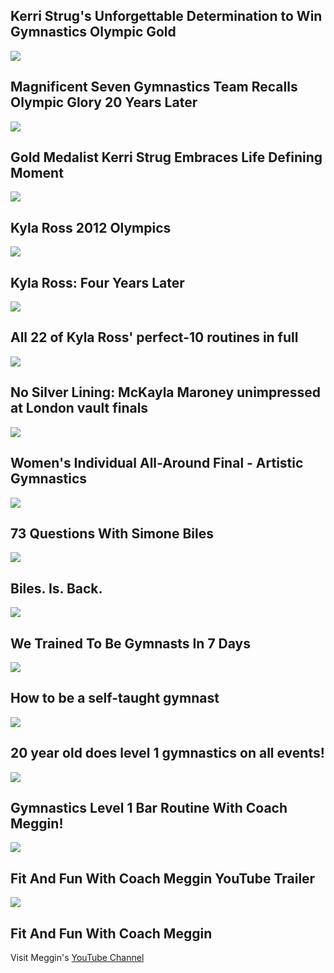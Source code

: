Kerri Strug's Unforgettable Determination to Win Gymnastics Olympic Gold
------------------------------------------------------------------------

[![](/image/yid-O4um3YEX51k.jpg)](https://www.youtube.com/watch?v=O4um3YEX51k)

Magnificent Seven Gymnastics Team Recalls Olympic Glory 20 Years Later
----------------------------------------------------------------------

[![](/image/yid-X_uDt5nd1JE.jpg)](https://www.youtube.com/watch?v=X_uDt5nd1JE)

Gold Medalist Kerri Strug Embraces Life Defining Moment
-------------------------------------------------------

[![](/image/yid-rCbfF-R4vZs.jpg)](https://www.youtube.com/watch?v=rCbfF-R4vZs)

Kyla Ross 2012 Olympics
-----------------------

[![](/image/yid-yQ9sHEnw2bI.jpg)](https://www.youtube.com/watch?v=yQ9sHEnw2bI)

Kyla Ross: Four Years Later
---------------------------

[![](/image/yid-8t8Kcd1EX_8.jpg)](https://www.youtube.com/watch?v=8t8Kcd1EX_8)

All 22 of Kyla Ross' perfect-10 routines in full
------------------------------------------------

[![](/image/yid-9e95ZO6KZrc.jpg)](https://www.youtube.com/watch?v=9e95ZO6KZrc)

No Silver Lining: McKayla Maroney unimpressed at London vault finals
--------------------------------------------------------------------

[![](/image/yid-nDFLrD_sZM4.jpg)](https://www.youtube.com/watch?v=nDFLrD_sZM4)

Women's Individual All-Around Final - Artistic Gymnastics
---------------------------------------------------------

[![](/image/yid-1OmSm1S1z60.jpg)](https://www.youtube.com/watch?v=1OmSm1S1z60)

73 Questions With Simone Biles
------------------------------

[![](/image/yid-HHxRBljtoqU.jpg)](https://www.youtube.com/watch?v=HHxRBljtoqU)

Biles. Is. Back.
----------------

[![](/image/yid-C54cHGCwBdk.jpg)](https://www.youtube.com/watch?v=C54cHGCwBdk)

We Trained To Be Gymnasts In 7 Days
-----------------------------------

[![](/image/yid-96tK1BAqIk4.jpg)](https://www.youtube.com/watch?v=96tK1BAqIk4)

How to be a self-taught gymnast
-------------------------------

[![](/image/yid-gWOsFWWQDno.jpg)](https://www.youtube.com/watch?v=gWOsFWWQDno)

20 year old does level 1 gymnastics on all events!
--------------------------------------------------

[![](/image/yid-mRWoNyB_jBY.jpg)](https://www.youtube.com/watch?v=mRWoNyB_jBY)

Gymnastics Level 1 Bar Routine With Coach Meggin!
-------------------------------------------------

[![](/image/yid-3wdUTUvic70.jpg)](https://www.youtube.com/watch?v=3wdUTUvic70)

Fit And Fun With Coach Meggin YouTube Trailer
---------------------------------------------

[![](/image/yid-gSxw-E1iYy0.jpg)](https://www.youtube.com/watch?v=gSxw-E1iYy0)

Fit And Fun With Coach Meggin
-----------------------------

Visit Meggin's [YouTube Channel](https://www.youtube.com/channel/UCWmIgfMkVvcXbvyTKEyRZIw)